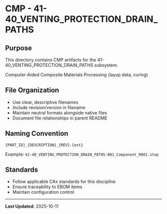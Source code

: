 # CMP - 41-40_VENTING_PROTECTION_DRAIN_PATHS

## Purpose

This directory contains CMP artifacts for the 41-40_VENTING_PROTECTION_DRAIN_PATHS subsystem.

Computer-Aided Composite Materials Processing (layup data, curing)

## File Organization

- Use clear, descriptive filenames
- Include revision/version in filename
- Maintain neutral formats alongside native files
- Document file relationships in parent README

## Naming Convention

```
{PART_ID}_{DESCRIPTION}_{REV}.{ext}
```

Example: `41-40_VENTING_PROTECTION_DRAIN_PATHS-001_Component_R001.step`

## Standards

- Follow applicable CAx standards for this discipline
- Ensure traceability to EBOM items
- Maintain configuration control

---

**Last Updated**: 2025-10-11
